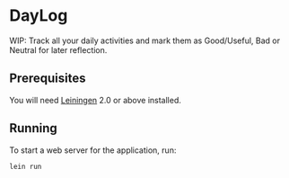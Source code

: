 # DayLog
WIP: Track all your daily activities and mark them as Good/Useful, Bad or Neutral for later reflection.

## Prerequisites
You will need [Leiningen][1] 2.0 or above installed.

[1]: https://github.com/technomancy/leiningen

## Running

To start a web server for the application, run:

    lein run 
